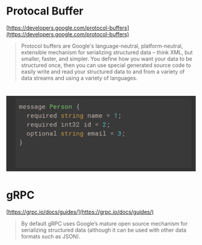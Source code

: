 # Protocal Buffer

[https://developers.google.com/protocol-buffers](https://developers.google.com/protocol-buffers)

> Protocol buffers are Google's language-neutral, platform-neutral, extensible mechanism for serializing structured data – think XML, but smaller, faster, and simpler. You define how you want your data to be structured once, then you can use special generated source code to easily write and read your structured data to and from a variety of data streams and using a variety of languages.

# ![](/assets/5455.png)

# 

# gRPC

[https://grpc.io/docs/guides/](https://grpc.io/docs/guides/)

> By default gRPC uses Google’s mature open source mechanism for serializing structured data \(although it can be used with other data formats such as JSON\).



